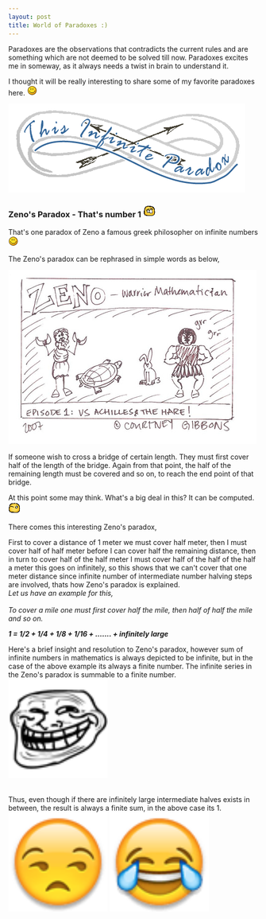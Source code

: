 ```yaml
---
layout: post
title: World of Paradoxes :)
---
```


Paradoxes are the observations that contradicts the current rules and are something which are not deemed to be solved till now. Paradoxes excites me in someway, as it always needs a twist in brain to understand it.

I thought it will be really interesting to share some of my favorite paradoxes here. <img src="/images/smile.png">

<img src="/images/infinite.gif">

<h3>Zeno's Paradox - That's number 1 <img src="/images/twist.gif"></h3>

That's one paradox of Zeno a famous greek philosopher on infinite numbers  <img src="/images/smile.png">

The Zeno's paradox can be rephrased in simple words as below,

<img src="/images/zeno_hare.jpg">

If someone wish to cross a bridge of certain length. They must first cover half of the length of the bridge. Again from that point, the half of the remaining length must be covered and so on, to reach the end point of that bridge. 

At this point some may think.  What's a big deal in this? It can be computed.<img src="/images/smirk.gif">

There comes this interesting Zeno's paradox, 

First to cover a distance of 1 meter we must cover half meter, then I must cover half of half meter before I can cover half the remaining  distance, then in turn to cover half of the half meter I must cover half of the half of the half a meter this goes on infinitely, so this shows that we can't cover that one meter distance since infinite number of intermediate number halving steps are involved, thats how Zeno's paradox is explained.
<br/>
<i>
Let us have an example for this,
<br/>
<br/>
To cover a mile one must first cover half the mile, then half of half the mile and so on.

<b><i>1 =  1/2 + 1/4 + 1/8 + 1/16 + ....... + infinitely large </i></b>
<br/>
</i>

Here's a brief insight and resolution to Zeno's paradox, however sum of infinite numbers in mathematics is always depicted to be infinite, but in the case of the above example its always a finite number. The infinite series in the Zeno's paradox is summable to a finite number.
<img src="/images/trollface.png" height=200 width=200>

<br/>
Thus, even though if there are infinitely large intermediate halves exists in between, the result is always a finite sum, in the above case its 1.  <img src="/images/smirk.png" height=200 width=200> <img src="/images/tear_laugh.png" height=200 width=200>


<br/>
<br/>




